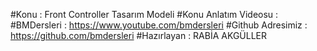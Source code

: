 #Konu : Front Controller Tasarım Modeli
#Konu Anlatım Videosu : 
#BMDersleri : https://www.youtube.com/bmdersleri
#Github Adresimiz : https://github.com/bmdersleri
#Hazırlayan : RABİA AKGÜLLER
